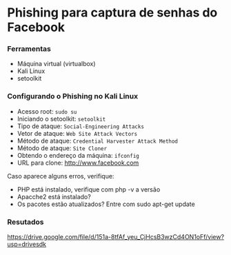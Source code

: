 # Phishing para captura de senhas do Facebook

### Ferramentas

- Máquina virtual (virtualbox)
- Kali Linux
- setoolkit

### Configurando o Phishing no Kali Linux

- Acesso root: ``` sudo su ```
- Iniciando o setoolkit: ``` setoolkit ```
- Tipo de ataque: ``` Social-Engineering Attacks ```
- Vetor de ataque: ``` Web Site Attack Vectors ```
- Método de ataque: ```Credential Harvester Attack Method ```
- Método de ataque: ``` Site Cloner ```
- Obtendo o endereço da máquina: ``` ifconfig ```
- URL para clone: http://www.facebook.com

Caso aparece alguns erros, verifique:
- PHP está instalado, verifique com php -v a versão
- Apacche2 está instalado?
- Os pacotes estão atualizados? Entre com sudo apt-get update
  
### Resutados

https://drive.google.com/file/d/151a-8tfAf_yeu_CjHcsB3wzCd4ON1oFf/view?usp=drivesdk